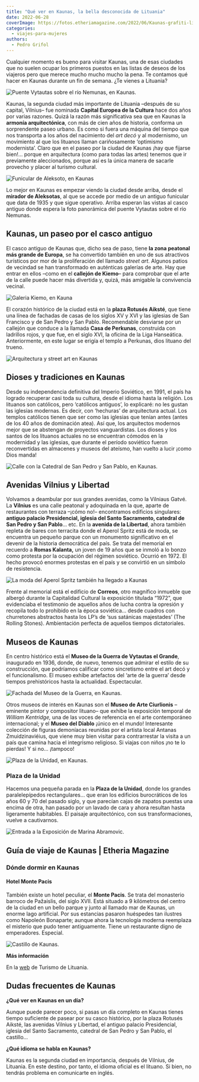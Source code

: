 ```yaml
---
title: "Qué ver en Kaunas, la bella desconocida de Lituania"
date: 2022-06-28
coverImage: https://fotos.etheriamagazine.com/2022/06/Kaunas-grafiti-lituania.jpg
categories: 
  - viajes-para-mujeres
authors: 
  - Pedro Grifol
---
```


Cualquier momento es bueno para visitar Kaunas, una de esas ciudades que no suelen 
ocupar los primeros puestos en las listas de deseos de los viajeros pero que merece 
mucho mucho mucho la pena. Te contamos qué hacer en Kaunas durante un fin de semana. ¿Te 
vienes a Lituania? 

![Puente Vytautas sobre el río Nemunas, en Kaunas.](https://fotos.etheriamagazine.com/2022/06/kaunas-Puente-Vytautas.jpg "Puente Vytautas sobre el río Nemunas, en Kaunas. © Pedro Grifol")

Kaunas, la segunda ciudad más importante de Lituania –después de su capital, Vilnius– 
fue nominada **Capital Europea de la Cultura** hace dos años por varias razones. Quizá 
la razón más significativa sea que en Kaunas la **armonía arquitectónica**, con más de 
cien años de historia, conforma un sorprendente paseo urbano. Es como si fuera una 
máquina del tiempo que nos transporta a los años del nacimiento del _art decó_ y al 
modernismo, un movimiento al que los lituanos llaman cariñosamente ‘optimismo 
modernista’. Claro que en el paseo por la ciudad de Kaunas ¡hay que fijarse bien!... 
porque en arquitectura (como para todas las artes) tenemos que ir previamente 
aleccionados, porque así es la única manera de sacarle provecho y placer al turismo 
cultural. 

![Funicular de Aleksoto, en Kaunas](https://fotos.etheriamagazine.com/2022/06/kaunas-funicular-de-Aleksoto.jpg "Funicular de Aleksoto, en Kaunas. © Pedro Grifol")

Lo mejor en Kaunas es empezar viendo la ciudad desde arriba, desde el **mirador de 
Aleksotas**, al que se accede por medio de un antiguo funicular que data de 1935 y que 
sigue operativo. Arriba esperan las vistas al casco antiguo donde espera la foto 
panorámica del puente Vytautas sobre el río Nemunas. 

## Kaunas, un paseo por el casco antiguo

El casco antiguo de Kaunas que, dicho sea de paso, tiene **la zona peatonal más grande 
de Europa**, se ha convertido también en uno de sus atractivos turísticos por mor de la 
proliferación del llamado _street art_. Algunos patios de vecindad se han transformado 
en auténticas galerías de arte. Hay que entrar en ellos –como en el **callejón de 
Kiemo**– para comprobar que el arte de la calle puede hacer más divertida y, quizá, más 
amigable la convivencia vecinal. 

![Galeria Kiemo, en Kauna](https://fotos.etheriamagazine.com/2022/06/Galeria-Kiemo-kaunas.jpg "Galeria Kiemo, en Kauna. © Pedro Grifol")

El corazón histórico de la ciudad está en la **plaza Rotusés Aiksté**, que tiene una 
línea de fachadas de casas de los siglos XV y XVI y las iglesias de San Francisco y de 
San Pedro y San Pablo. Recomendable desviarse por un callejón que conduce a la llamada 
**Casa de Perkunas**, construida con ladrillos rojos, y que fue, en el siglo XVI, la 
oficina de la Liga Hanseática. Anteriormente, en este lugar se erigía el templo a 
Perkunas, dios lituano del trueno. 

![Arquitectura y street art en Kaunas](https://fotos.etheriamagazine.com/2022/06/que-ver-Kaunas-lituania.jpg "Arquitectura y street art en Kaunas. © Pedro Grifol")

## Dioses y tradiciones en Kaunas

Desde su independencia definitiva del Imperio Soviético, en 1991, el país ha logrado 
recuperar casi toda su cultura, desde el idioma hasta la religión. Los lituanos son 
católicos, pero ‘católicos antiguos’, lo explicaré: no les gustan las iglesias modernas. 
Es decir, con ‘hechuras’ de arquitectura actual. Los templos católicos tienen que ser 
como las iglesias que tenían antes (antes de los 40 años de dominación atea). Así que, 
los arquitectos modernos mejor que se abstengan de proyectos vanguardistas. Los dioses y 
los santos de los lituanos actuales no se encuentran cómodos en la modernidad y las 
iglesias, que durante el período soviético fueron reconvertidas en almacenes y museos 
del ateísmo, han vuelto a lucir ¡como Dios manda! 

![Calle con la Catedral de San Pedro y San Pablo, en Kaunas.](https://fotos.etheriamagazine.com/2022/06/kaunas-Catedral-de-San-Pedro-y-San-Pablo.jpg "Catedral de San Pedro y San Pablo. © Pedro Grifol")

## Avenidas Vilnius y Libertad

Volvamos a deambular por sus grandes avenidas, como la Vilniaus Gatvé. La **Vilnius** es 
una calle peatonal y adoquinada en la que, aparte de restaurantes con terraza –¡cómo 
no!– encontramos edificios singulares: **antiguo palacio Presidencial, iglesia del Santo 
Sacramento, catedral de San Pedro y San Pablo**… etc. En la **avenida de la Libertad**, 
ahora también repleta de bares con terracita donde el Aperol Spritz está de moda, se 
encuentra un pequeño parque con un monumento significativo en el devenir de la historia 
democrática del país. Se trata del memorial en recuerdo a **Romas Kalanta,** un joven de 
19 años que se inmoló a lo bonzo como protesta por la ocupación del régimen soviético. 
Ocurrió en 1972. El hecho provocó enormes protestas en el país y se convirtió en un 
símbolo de resistencia. 

![La moda del Aperol Spritz también ha llegado a Kaunas](https://fotos.etheriamagazine.com/2022/06/Kaunas-Aperol-Spritz.jpg "La moda del Aperol Spritz también ha llegado a Kaunas. © Pedro Grifol")

Frente al memorial está el edificio de **Correos**, otro magnífico inmueble que albergó 
durante la Capitalidad Cultural la exposición titulada “1972”, que evidenciaba el 
testimonio de aquellos años de lucha contra la opresión y recopila todo lo prohibido en 
la época soviética… desde cuadros con churretones abstractos hasta los LP’s de ‘sus 
satánicas majestades’ (The Rolling Stones). Ambientación perfecta de aquellos tiempos 
dictatoriales. 

## Museos de Kaunas

En centro histórico está el **Museo de la Guerra de Vytautas el Grande**, inaugurado en 
1936, donde, de nuevo, tenemos que admirar el estilo de su construcción, que podríamos 
calificar como sincretismo entre el art decó y el funcionalismo. El museo exhibe 
artefactos del ‘arte de la guerra’ desde tiempos prehistóricos hasta la actualidad. 
Espectacular. 

![Fachada del Museo de la Guerra, en Kaunas.](https://fotos.etheriamagazine.com/2022/06/Kaunas-Museo-de-la-Guerra.jpg "Museo de la Guerra, en Kaunas. © Pedro Grifol")

Otros museos de interés en Kaunas son el **Museo de Arte Ciurlionis** –eminente pintor y 
compositor lituano– que exhibe la exposición temporal de _William Kentridge,_ una de las 
voces de referencia en el arte contemporáneo internacional; y el **Museo del Diablo** 
¡único en el mundo! Interesante colección de figuras demoníacas reunidas por el artista 
local Antanas Zmuidzinaviéius, que viene muy bien visitar para contrarrestar la visita a 
un país que camina hacia el integrismo religioso. Si viajas con niños ¡no te lo pierdas! 
Y si no… ¡tampoco! 

![Plaza de la Unidad, en Kaunas.](https://fotos.etheriamagazine.com/2022/06/Kaunas-Plaza-de-la-Unidad.jpg "Plaza de la Unidad, en Kaunas. © Pedro Grifol")

### Plaza de la Unidad

Hacemos una pequeña parada en la **Plaza de la Unidad**, donde los grandes 
paralelepípedos rectangulares… que eran los edificios burocráticos de los años 60 y 70 
del pasado siglo, y que parecían cajas de zapatos puestas una encima de otra, han pasado 
por un lavado de cara y ahora resultan hasta ligeramente habitables. El paisaje 
arquitectónico, con sus transformaciones, vuelve a cautivarnos. 

![Entrada a la Exposición de Marina Abramovic.](https://fotos.etheriamagazine.com/2022/06/portada-kaunas-capital-cultura.jpg "Exposición de Marina Abramovic. © Pedro Grifol")

## Guía de viaje de Kaunas | Etheria Magazine

### Dónde dormir en Kaunas

#### Hotel Monte Pacis

También existe un hotel peculiar, el **Monte Pacis**. Se trata del monasterio barroco de 
Pažaislis, del siglo XVII. Está situado a 9 kilómetros del centro de la ciudad en un 
bello parque y junto al llamado mar de Kaunas, un enorme lago artificial. Por sus 
estancias pasaron huéspedes tan ilustres como Napoleón Bonaparte; aunque ahora la 
tecnología moderna reemplaza el misterio que pudo tener antiguamente. Tiene un 
restaurante digno de emperadores. Especial. 

![Castillo de Kaunas.](https://fotos.etheriamagazine.com/2022/06/Castillo-de-Kaunas.jpg "Castillo de Kaunas. © Pedro Grifol")

**Más información** 

En la [web](http://www.lithuania.travel) de Turismo de Lituania. 

## Dudas frecuentes de Kaunas

**¿Qué ver en Kaunas en un día?** 

Aunque puede parecer poco, si pasas un día completo en Kaunas tienes tiempo suficiente 
de pasear por su casco histórico, por la plaza Rotusés Aiksté, las avenidas Vilnius y 
Libertad, el antiguo palacio Presidencial, iglesia del Santo Sacramento, catedral de San 
Pedro y San Pablo, el castillo... 

**¿Qué idioma se habla en Kaunas?** 

Kaunas es la segunda ciudad en importancia, después de Vilnius, de Lituania. En este 
destino, por tanto, el idioma oficial es el lituano. Si bien, no tendrás problema en 
comunicarte en inglés.
